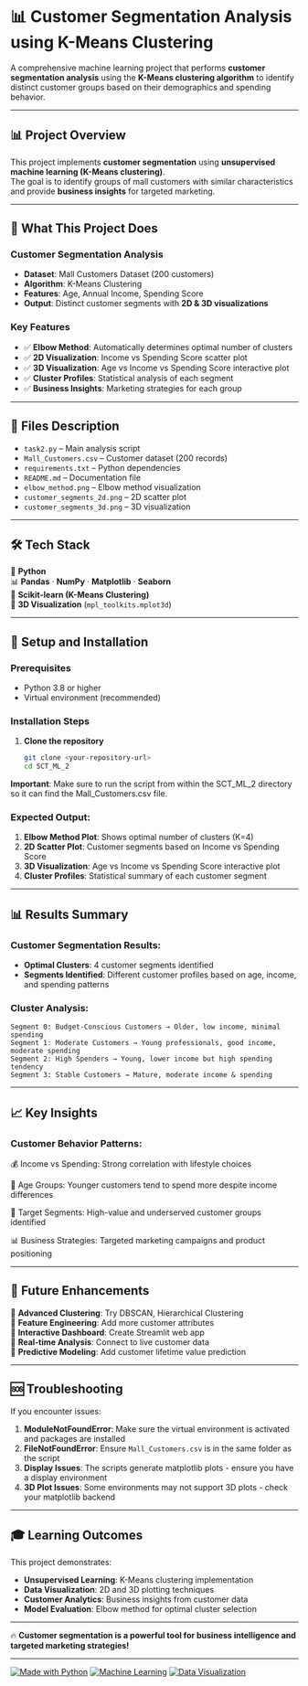 # 📊 Customer Segmentation Analysis using K-Means Clustering

A comprehensive machine learning project that performs **customer segmentation analysis** using the **K-Means clustering algorithm** to identify distinct customer groups based on their demographics and spending behavior.

---

## 📊 Project Overview

This project implements **customer segmentation** using **unsupervised machine learning (K-Means clustering)**.  
The goal is to identify groups of mall customers with similar characteristics and provide **business insights** for targeted marketing.

---

## 🎯 What This Project Does

### **Customer Segmentation Analysis**
- **Dataset**: Mall Customers Dataset (200 customers)  
- **Algorithm**: K-Means Clustering  
- **Features**: Age, Annual Income, Spending Score  
- **Output**: Distinct customer segments with **2D & 3D visualizations**  

### **Key Features**
- ✅ **Elbow Method**: Automatically determines optimal number of clusters  
- ✅ **2D Visualization**: Income vs Spending Score scatter plot  
- ✅ **3D Visualization**: Age vs Income vs Spending Score interactive plot  
- ✅ **Cluster Profiles**: Statistical analysis of each segment  
- ✅ **Business Insights**: Marketing strategies for each group  

---

## 📁 Files Description

- `task2.py` – Main analysis script  
- `Mall_Customers.csv` – Customer dataset (200 records)  
- `requirements.txt` – Python dependencies  
- `README.md` – Documentation file  
- `elbow_method.png` – Elbow method visualization  
- `customer_segments_2d.png` – 2D scatter plot  
- `customer_segments_3d.png` – 3D visualization  

---

## 🛠️ Tech Stack

🐍 **Python**  
📊 **Pandas** · **NumPy** · **Matplotlib** · **Seaborn**  
🤖 **Scikit-learn (K-Means Clustering)**  
🎨 **3D Visualization** (`mpl_toolkits.mplot3d`)  

---

## 🚀 Setup and Installation

### Prerequisites
- Python 3.8 or higher  
- Virtual environment (recommended)  

### Installation Steps

1. **Clone the repository**  
   ```bash
   git clone <your-repository-url>
   cd SCT_ML_2
   ```

**Important**: Make sure to run the script from within the SCT_ML_2 directory so it can find the Mall_Customers.csv file.

### **Expected Output:**
1. **Elbow Method Plot**: Shows optimal number of clusters (K=4)
2. **2D Scatter Plot**: Customer segments based on Income vs Spending Score
3. **3D Visualization**: Age vs Income vs Spending Score interactive plot
4. **Cluster Profiles**: Statistical summary of each customer segment

---

## 📊 Results Summary

### **Customer Segmentation Results:**
- **Optimal Clusters**: 4 customer segments identified
- **Segments Identified**: Different customer profiles based on age, income, and spending patterns

### **Cluster Analysis:**
   ```
Segment 0: Budget-Conscious Customers → Older, low income, minimal spending
Segment 1: Moderate Customers → Young professionals, good income, moderate spending
Segment 2: High Spenders → Young, lower income but high spending tendency
Segment 3: Stable Customers → Mature, moderate income & spending
 
   ```

---

## 📈 Key Insights

### **Customer Behavior Patterns:**
💰 Income vs Spending: Strong correlation with lifestyle choices

👥 Age Groups: Younger customers tend to spend more despite income differences

🎯 Target Segments: High-value and underserved customer groups identified

📊 Business Strategies: Targeted marketing campaigns and product positioning

---

## 🚧 Future Enhancements

🔹 **Advanced Clustering**: Try DBSCAN, Hierarchical Clustering  
🔹 **Feature Engineering**: Add more customer attributes  
🔹 **Interactive Dashboard**: Create Streamlit web app  
🔹 **Real-time Analysis**: Connect to live customer data  
🔹 **Predictive Modeling**: Add customer lifetime value prediction  

---

## 🆘 Troubleshooting

If you encounter issues:

1. **ModuleNotFoundError**: Make sure the virtual environment is activated and packages are installed
2. **FileNotFoundError**: Ensure `Mall_Customers.csv` is in the same folder as the script
3. **Display Issues**: The scripts generate matplotlib plots - ensure you have a display environment
4. **3D Plot Issues**: Some environments may not support 3D plots - check your matplotlib backend

---

## 🎓 Learning Outcomes

This project demonstrates:
- **Unsupervised Learning**: K-Means clustering implementation
- **Data Visualization**: 2D and 3D plotting techniques
- **Customer Analytics**: Business insights from customer data
- **Model Evaluation**: Elbow method for optimal cluster selection

---

🔥 **Customer segmentation is a powerful tool for business intelligence and targeted marketing strategies!**

---

[![Made with Python](https://img.shields.io/badge/Made%20with-Python-blue)](https://www.python.org/) 
[![Machine Learning](https://img.shields.io/badge/Topic-Clustering-green)]()
[![Data Visualization](https://img.shields.io/badge/Topic-Data%20Visualization-orange)]()
